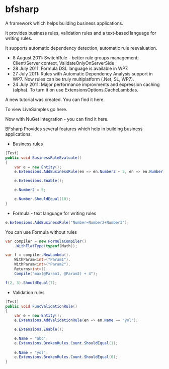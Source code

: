 # bfsharp
A framework which helps building business applications.

It provides business rules, validation rules and a text-based language for writing rules.

It supports automatic dependency detection, automatic rule reevaluation.

- 8 August 2011: SwitchRule - better rule groups management; Client\Server context, ValidateOnlyOnServerSide
- 28 July 2011: Formula DSL language is available in WP7.
- 27 July 2011: Rules with Automatic Dependency Analysis support in WP7. Now rules can be truly multiplatform (.Net, SL, WP7).
- 24 July 2011: Major performance improvments and expression caching (alpha). To turn it on use ExtensionsOptions.CacheLambdas.

A new tutorial was created. You can find it here.

To view LiveSamples go here.

Now with NuGet integration - you can find it here.

BFsharp
Provides several features which help in building business applications:
- Business rules
```csharp
[Test]
public void BusinessRuleEvaluate()
{
    var e = new Entity();
    e.Extensions.AddBusinessRule(en => en.Number2 + 5, en => en.Number);

    e.Extensions.Enable();

    e.Number2 = 5;

    e.Number.ShouldEqual(10);
}
```
- Formula - text language for writing rules
```csharp
e.Extensions.AddBusinessRule("Number=Number2+Number3");
```
You can use Formula without rules
```csharp
var compiler = new FormulaCompiler()
    .WithFlatType(typeof(Math));

var f = compiler.NewLambda().
    WithParam<int>("Param1").
    WithParam<int>("Param2").
    Returns<int>().
    Compile("max(@Param1, @Param2) + 4");

f(2, 3).ShouldEqual(7);
```
- Validation rules
```csharp
[Test]
public void FuncValidationRule()
{
    var e = new Entity();
    e.Extensions.AddValidationRule(en => en.Name == "yol");

    e.Extensions.Enable();

    e.Name = "abc";
    e.Extensions.BrokenRules.Count.ShouldEqual(1);
            
    e.Name = "yol";
    e.Extensions.BrokenRules.Count.ShouldEqual(0);
}
```